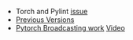 - Torch and Pylint [issue](https://www.cluzters.ai/forums/topic/659/py-torch-error-message-torch-has-no-member/view/post_id/2142?c=1597)
- [Previous Versions](https://pytorch.org/get-started/previous-versions/)
- [Pytorch Broadcasting work](https://stackoverflow.com/questions/51371070/how-does-pytorch-broadcasting-work) [Video](https://youtu.be/QscEWm0QTRY)
